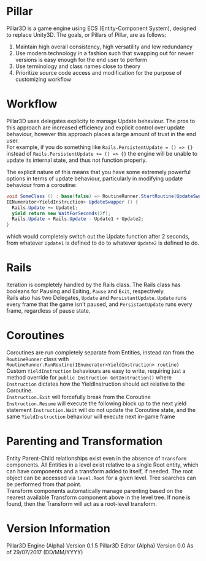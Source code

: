 # Pillar
Pillar3D is a game engine using ECS (Entity-Component System), designed to replace Unity3D.  The goals, or Pillars of Pillar, are as follows:
1.  Maintain high overall consistency, high versatility and low redundancy
2.  Use modern technology in a fashion such that swapping out for newer versions is easy enough for the end user to perform
3.  Use terminology and class names close to theory
4.  Prioritize source code access and modification for the purpose of customizing workflow

# Workflow
Pillar3D uses delegates explicity to manage Update behaviour.  The pros to this approach are increased efficiency and explicit control over update behaviour, however this approach places a large amount of trust in the end user.  
For example, if you do something like 
`Rails.PersistentUpdate = () => {}`
instead of 
`Rails.PersistentUpdate += () => {}`
the engine will be unable to update its internal state, and thus not function properly.  

The explicit nature of this means that you have some extremely powerful options in terms of update behaviour, particularly in modifying update behaviour from a coroutine:
```cs
void SomeClass () : base(false) => RoutineRunner.StartRoutine(UpdateSwapper());
IENumerator<YieldInstruction> UpdateSwapper () {
  Rails.Update += Update1;
  yield return new WaitForSeconds(2f);
  Rails.Update = Rails.Update - Update1 + Update2;
}
```
which would completely switch out the Update function after 2 seconds, from whatever `Update1` is defined to do to whatever `Update2` is defined to do.

# Rails
Iteration is completely handled by the Rails class.  The Rails class has booleans for Pausing and Exiting, `Pause` and `Exit`, respectively.  
Rails also has two Delegates, `Update` and `PersistantUpdate`.  `Update` runs every frame that the game isn't paused, and `PersistantUpdate` runs every frame, regardless of pause state.

# Coroutines
Coroutines are run completely separate from Entities, instead ran from the `RoutineRunner` class with `RoutineRunner.RunRoutine(IEnumerator<YieldInstruction> routine)`
Custom `YieldInstruction` behaviours are easy to write, requiring just a method override for `public Instruction GetInstruction()` where `Instruction` dictates how the YieldInstruction should act relative to the Coroutine.  
`Instruction.Exit` will forcefully break from the Coroutine
`Instruction.Resume` will execute the following block up to the next yield statement
`Instruction.Wait` will do not update the Coroutine state, and the same `YieldInstruction` behaviour will execute next in-game frame

# Parenting and Transformation
Entity Parent-Child relationships exist even in the absence of `Transform` components.  All Entities in a level exist relative to a single Root entity, which can have components and a transform added to itself, if needed.
The root object can be accessed via `level.Root` for a given level.  Tree searches can be performed from that point.  
Transform components automatically manage parenting based on the nearest available Transform component above in the level tree.  If none is found, then the Transform will act as a root-level transform.

# Version Information
Pillar3D Engine (Alpha) Version 0.1.5
Pillar3D Editor (Alpha) Version 0.0
As of 29/07/2017 (DD/MM/YYYY)
